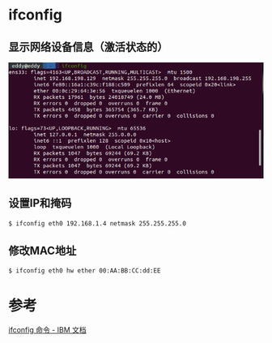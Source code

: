 # ifconfig

## 显示网络设备信息（激活状态的）

![image-20230919133206486](image/%5BLinux%E5%91%BD%E4%BB%A4%5D-ifconfig/image-20230919133206486.png)

## 设置IP和掩码

```bash
$ ifconfig eth0 192.168.1.4 netmask 255.255.255.0
```

## 修改MAC地址

```bash
$ ifconfig eth0 hw ether 00:AA:BB:CC:dd:EE
```











# 参考

[ifconfig 命令 - IBM 文档](https://www.ibm.com/docs/zh/aix/7.3?topic=i-ifconfig-command)